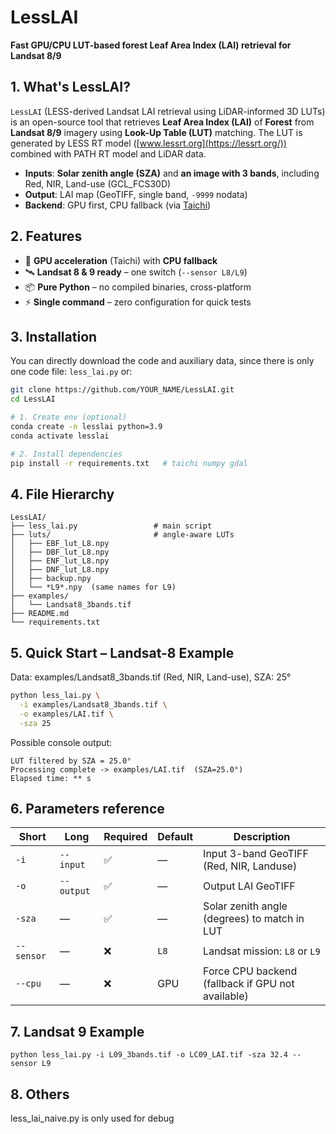 # LessLAI  
**Fast GPU/CPU LUT-based forest Leaf Area Index (LAI) retrieval for Landsat 8/9**

## 1. What's LessLAI?
`LessLAI` (LESS-derived Landsat LAI retrieval using LiDAR-informed 3D LUTs) is an open-source tool that retrieves **Leaf Area Index (LAI)** of **Forest** from **Landsat 8/9** imagery using **Look-Up Table (LUT)** matching. The LUT is generated by LESS RT model ([www.lessrt.org](https://lessrt.org/)) combined with PATH RT model and LiDAR data. 
- **Inputs**: **Solar zenith angle (SZA)** and **an image with 3 bands**, including Red, NIR, Land-use (GCL_FCS30D) 
- **Output**: LAI map (GeoTIFF, single band, `-9999` nodata)  
- **Backend**: GPU first, CPU fallback (via [Taichi](https://taichi-lang.org/)) 

## 2. Features
- 🚀 **GPU acceleration** (Taichi) with **CPU fallback**  
- 🛰️ **Landsat 8 & 9 ready** – one switch (`--sensor L8/L9`)  
- 📦 **Pure Python** – no compiled binaries, cross-platform  
- ⚡ **Single command** – zero configuration for quick tests

## 3. Installation
You can directly download the code and auxiliary data, since there is only one code file: `less_lai.py` or: 
```bash
git clone https://github.com/YOUR_NAME/LessLAI.git
cd LessLAI

# 1. Create env (optional)
conda create -n lesslai python=3.9
conda activate lesslai

# 2. Install dependencies
pip install -r requirements.txt   # taichi numpy gdal
```

## 4. File Hierarchy
```
LessLAI/
├── less_lai.py                 # main script
├── luts/                       # angle-aware LUTs
│   ├── EBF_lut_L8.npy
│   ├── DBF_lut_L8.npy
│   ├── ENF_lut_L8.npy
│   ├── DNF_lut_L8.npy
│   ├── backup.npy
│   └── *L9*.npy  (same names for L9)
├── examples/
│   └── Landsat8_3bands.tif
├── README.md
└── requirements.txt
```

## 5. Quick Start – Landsat-8 Example
Data: examples/Landsat8_3bands.tif (Red, NIR, Land-use), SZA: 25°
```bash
python less_lai.py \
  -i examples/Landsat8_3bands.tif \
  -o examples/LAI.tif \
  -sza 25
```

Possible console output:
```→ Using GPU backend
LUT filtered by SZA = 25.0°
Processing complete -> examples/LAI.tif  (SZA=25.0°)
Elapsed time: ** s
```

## 6. Parameters reference
| Short | Long         | Required | Default | Description                                               |
|-------|--------------|----------|---------|-----------------------------------------------------------|
| `-i`  | `--input`    | ✅       | —       | Input 3-band GeoTIFF (Red, NIR, Landuse)                  |
| `-o`  | `--output`   | ✅       | —       | Output LAI GeoTIFF                                        |
| `-sza`| —            | ✅       | —       | Solar zenith angle (degrees) to match in LUT              |
| `--sensor`  | — | ❌       | `L8`    | Landsat mission: `L8` or `L9`                             |
| `--cpu`| —           | ❌       | GPU     | Force CPU backend (fallback if GPU not available)         |

## 7. Landsat 9 Example
```
python less_lai.py -i L09_3bands.tif -o LC09_LAI.tif -sza 32.4 --sensor L9
```

## 8. Others
less_lai_naive.py is only used for debug